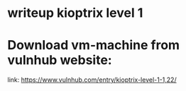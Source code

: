 # writeup kioptrix level 1

# Download vm-machine from vulnhub website:
link: https://www.vulnhub.com/entry/kioptrix-level-1-1,22/
